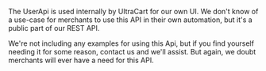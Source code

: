 The UserApi is used internally by UltraCart for our own UI.
We don't know of a use-case for merchants to use this API in their own automation,
but it's a public part of our REST API.

We're not including any examples for using this Api, but if you find yourself needing it for some reason,
contact us and we'll assist.  But again, we doubt merchants will ever have a need for this API.